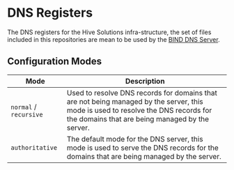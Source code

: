 # DNS Registers

The DNS registers for the Hive Solutions infra-structure, the set of files included in this repositories
are mean to be used by the [BIND DNS Server](https://www.isc.org/downloads/bind/).

## Configuration Modes

| Mode                   | Description                                                                                                                                                                          |
| ---------------------- | ------------------------------------------------------------------------------------------------------------------------------------------------------------------------------------ |
| `normal` / `recursive` | Used to resolve DNS records for domains that are not being managed by the server, this mode is used to resolve the DNS records for the domains that are being managed by the server. |
| `authoritative`        | The default mode for the DNS server, this mode is used to serve the DNS records for the domains that are being managed by the server.                                                |
